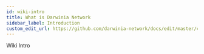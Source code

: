 ```yaml
---
id: wiki-intro
title: What is Darwinia Network
sidebar_label: Introduction
custom_edit_url: https://github.com/darwinia-network/docs/edit/master/content/zh-CN/wiki-intro.md
---
```


Wiki Intro
